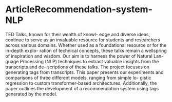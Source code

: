 # ArticleRecommendation-system-NLP

TED Talks, known for their wealth of knowl-
edge and diverse ideas, continue to serve as an
invaluable resource for students and researchers
across various domains. Whether used as a
foundational resource or for the in-depth explo-
ration of technical concepts, these talks remain
a wellspring of inspiration and wisdom. Our
aim is to harness the power of Natural Lan-
guage Processing (NLP) techniques to extract
valuable insights from the transcripts and de-
scriptions of these talks. The project focuses
on generating tags from transcripts. This paper
presents our experiments and comparisons of
three different models, ranging from simple lo-
gistic regression to custom transformer-based
architectures. Additionally, the paper outlines
the development of a recommendation system
using tags generated by the model.
